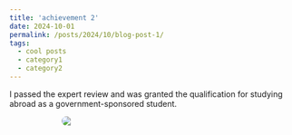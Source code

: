 ```yaml
---
title: 'achievement 2'
date: 2024-10-01
permalink: /posts/2024/10/blog-post-1/
tags:
  - cool posts
  - category1
  - category2
---
```

I passed the expert review and was granted the qualification for studying abroad as a government-sponsored student.
<div style="display:flex; justify-content:center; gap:12px; flex-wrap:wrap;">
  <img src="{{ '/images/csc.png' | relative_url }}" style="flex:0 1 320px; max-width:320px; height:auto; border-radius:8px;">
</div>
